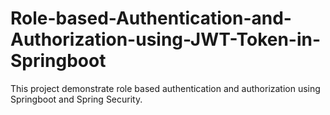 # Role-based-Authentication-and-Authorization-using-JWT-Token-in-Springboot
This project demonstrate role based authentication and authorization using Springboot and Spring Security.
